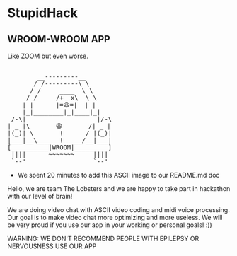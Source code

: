 # StupidHack

## WROOM-WROOM APP

Like ZOOM but even worse. 

<pre class=""> 
        __---------__
       / /---------\ \
      / /     ____  \ \
     / /     /+  x\  \ \
    | |      |=😃=|  | |
    |_|________|_|____|_|
 /-\|                   |/-\
| _ |\       😃       /| _ |
|(_)| \       !      / |(_)|
|___|__\______!_____/__|___|
[__________|WROOM|_________] 
 ||||      ~~~~~~~     ||||
 `--'                  `--'
</pre>

* We spent 20 minutes to add this ASCII image to our README.md doc

Hello, we are team The Lobsters and we are happy to take part in hackathon with our level of brain!

We are doing video chat with ASCII video coding and midi voice processing. Our goal is to make video chat more optimizing and more useless. We will be very proud if you use our app in your working or personal goals! :))

WARNING: WE DON'T RECOMMEND PEOPLE WITH EPILEPSY OR NERVOUSNESS USE OUR APP
